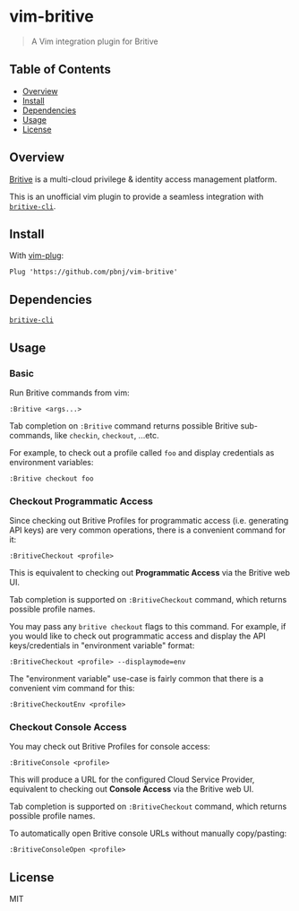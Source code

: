 # vim-britive

> A Vim integration plugin for Britive

## Table of Contents

<!-- START doctoc generated TOC please keep comment here to allow auto update -->
<!-- DON'T EDIT THIS SECTION, INSTEAD RE-RUN doctoc TO UPDATE -->

- [Overview](#overview)
- [Install](#install)
- [Dependencies](#dependencies)
- [Usage](#usage)
- [License](#license)

<!-- END doctoc generated TOC please keep comment here to allow auto update -->

## Overview

[Britive](https://www.britive.com/) is a multi-cloud privilege & identity
access management platform.

This is an unofficial vim plugin to provide a seamless integration with
[`britive-cli`](https://www.npmjs.com/package/britive-cli).

## Install

With [vim-plug](https://github.com/junegunn/vim-plug):

```vim
Plug 'https://github.com/pbnj/vim-britive'
```

## Dependencies

[`britive-cli`](https://www.npmjs.com/package/britive-cli)

## Usage

### Basic

Run Britive commands from vim:

```vim
:Britive <args...>
```

Tab completion on `:Britive` command returns possible Britive sub-commands,
like `checkin`, `checkout`, ...etc.

For example, to check out a profile called `foo` and display credentials as
environment variables:

```vim
:Britive checkout foo
```

### Checkout Programmatic Access

Since checking out Britive Profiles for programmatic access (i.e. generating
API keys) are very common operations, there is a convenient command for it:

```vim
:BritiveCheckout <profile>
```

This is equivalent to checking out **Programmatic Access** via the Britive web
UI.

Tab completion is supported on `:BritiveCheckout` command, which returns
possible profile names.

You may pass any `britive checkout` flags to this command. For example, if you
would like to check out programmatic access and display the API
keys/credentials in "environment variable" format:

```vim
:BritiveCheckout <profile> --displaymode=env
```

The "environment variable" use-case is fairly common that there is a convenient
vim command for this:

```vim
:BritiveCheckoutEnv <profile>
```

### Checkout Console Access

You may check out Britive Profiles for console access:

```vim
:BritiveConsole <profile>
```

This will produce a URL for the configured Cloud Service Provider, equivalent
to checking out **Console Access** via the Britive web UI.

Tab completion is supported on `:BritiveCheckout` command, which returns
possible profile names.

To automatically open Britive console URLs without manually copy/pasting:

```vim
:BritiveConsoleOpen <profile>
```

## License

MIT

